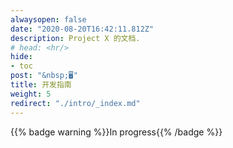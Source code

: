 ```yaml
---
alwaysopen: false
date: "2020-08-20T16:42:11.812Z"
description: Project X 的文档.
# head: <hr/>
hide:
- toc
post: "&nbsp;🖥️"
title: 开发指南
weight: 5
redirect: "./intro/_index.md"
---
```


{{% badge warning %}}In progress{{% /badge %}}
